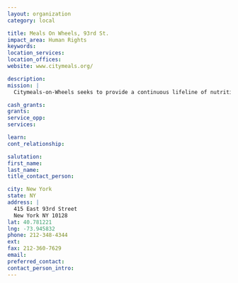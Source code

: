 ```yaml
---
layout: organization
category: local

title: Meals On Wheels, 93rd St.
impact_area: Human Rights
keywords: 
location_services: 
location_offices: 
website: www.citymeals.org/

description: 
mission: |
  Citymeals-on-Wheels seeks to provide a continuous lifeline of nutritious food and human company to home-bound elderly New Yorkers in need, thereby helping them to live with dignity in their own familiar homes and communities.

cash_grants: 
grants: 
service_opp: 
services: 

learn: 
cont_relationship: 

salutation: 
first_name: 
last_name: 
title_contact_person: 

city: New York
state: NY
address: |
  415 East 93rd Street  
  New York NY 10128
lat: 40.781221
lng: -73.945832
phone: 212-348-4344
ext: 
fax: 212-360-7629
email: 
preferred_contact: 
contact_person_intro: 
---
```

